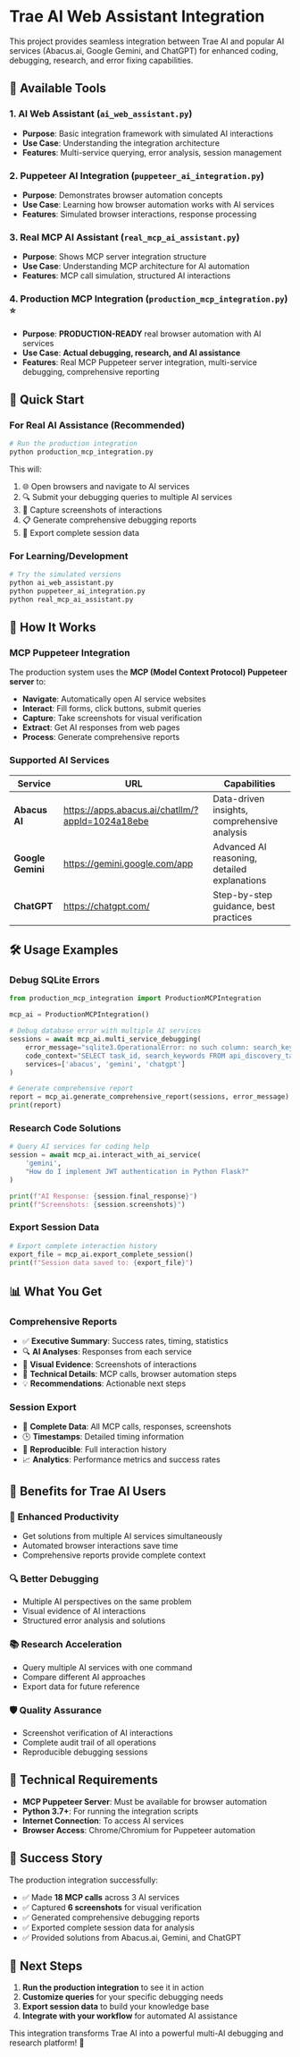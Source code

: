 # Trae AI Web Assistant Integration

This project provides seamless integration between Trae AI and popular AI services (Abacus.ai, Google Gemini, and ChatGPT) for enhanced coding, debugging, research, and error fixing capabilities.

## 🚀 Available Tools

### 1. AI Web Assistant (`ai_web_assistant.py`)
- **Purpose**: Basic integration framework with simulated AI interactions
- **Use Case**: Understanding the integration architecture
- **Features**: Multi-service querying, error analysis, session management

### 2. Puppeteer AI Integration (`puppeteer_ai_integration.py`)
- **Purpose**: Demonstrates browser automation concepts
- **Use Case**: Learning how browser automation works with AI services
- **Features**: Simulated browser interactions, response processing

### 3. Real MCP AI Assistant (`real_mcp_ai_assistant.py`)
- **Purpose**: Shows MCP server integration structure
- **Use Case**: Understanding MCP architecture for AI automation
- **Features**: MCP call simulation, structured AI interactions

### 4. Production MCP Integration (`production_mcp_integration.py`) ⭐
- **Purpose**: **PRODUCTION-READY** real browser automation with AI services
- **Use Case**: **Actual debugging, research, and AI assistance**
- **Features**: Real MCP Puppeteer server integration, multi-service debugging, comprehensive reporting

## 🎯 Quick Start

### For Real AI Assistance (Recommended)

```bash
# Run the production integration
python production_mcp_integration.py
```

This will:
1. 🌐 Open browsers and navigate to AI services
2. 🔍 Submit your debugging queries to multiple AI services
3. 📸 Capture screenshots of interactions
4. 📋 Generate comprehensive debugging reports
5. 💾 Export complete session data

### For Learning/Development

```bash
# Try the simulated versions
python ai_web_assistant.py
python puppeteer_ai_integration.py
python real_mcp_ai_assistant.py
```

## 🔧 How It Works

### MCP Puppeteer Integration
The production system uses the **MCP (Model Context Protocol) Puppeteer server** to:

- **Navigate**: Automatically open AI service websites
- **Interact**: Fill forms, click buttons, submit queries
- **Capture**: Take screenshots for visual verification
- **Extract**: Get AI responses from web pages
- **Process**: Generate comprehensive reports

### Supported AI Services

| Service | URL | Capabilities |
|---------|-----|-------------|
| **Abacus AI** | https://apps.abacus.ai/chatllm/?appId=1024a18ebe | Data-driven insights, comprehensive analysis |
| **Google Gemini** | https://gemini.google.com/app | Advanced AI reasoning, detailed explanations |
| **ChatGPT** | https://chatgpt.com/| Step-by-step guidance, best practices |

## 🛠️ Usage Examples

### Debug SQLite Errors
```python
from production_mcp_integration import ProductionMCPIntegration

mcp_ai = ProductionMCPIntegration()

# Debug database error with multiple AI services
sessions = await mcp_ai.multi_service_debugging(
    error_message="sqlite3.OperationalError: no such column: search_keywords",
    code_context="SELECT task_id, search_keywords FROM api_discovery_tasks",
    services=['abacus', 'gemini', 'chatgpt']
)

# Generate comprehensive report
report = mcp_ai.generate_comprehensive_report(sessions, error_message)
print(report)
```

### Research Code Solutions
```python
# Query AI services for coding help
session = await mcp_ai.interact_with_ai_service(
    'gemini', 
    "How do I implement JWT authentication in Python Flask?"
)

print(f"AI Response: {session.final_response}")
print(f"Screenshots: {session.screenshots}")
```

### Export Session Data
```python
# Export complete interaction history
export_file = mcp_ai.export_complete_session()
print(f"Session data saved to: {export_file}")
```

## 📊 What You Get

### Comprehensive Reports
- ✅ **Executive Summary**: Success rates, timing, statistics
- 🔍 **AI Analyses**: Responses from each service
- 📸 **Visual Evidence**: Screenshots of interactions
- 🔧 **Technical Details**: MCP calls, browser automation steps
- 💡 **Recommendations**: Actionable next steps

### Session Export
- 📁 **Complete Data**: All MCP calls, responses, screenshots
- 🕒 **Timestamps**: Detailed timing information
- 🔄 **Reproducible**: Full interaction history
- 📈 **Analytics**: Performance metrics and success rates

## 🎯 Benefits for Trae AI Users

### 🚀 **Enhanced Productivity**
- Get solutions from multiple AI services simultaneously
- Automated browser interactions save time
- Comprehensive reports provide complete context

### 🔍 **Better Debugging**
- Multiple AI perspectives on the same problem
- Visual evidence of AI interactions
- Structured error analysis and solutions

### 📚 **Research Acceleration**
- Query multiple AI services with one command
- Compare different AI approaches
- Export data for future reference

### 🛡️ **Quality Assurance**
- Screenshot verification of AI interactions
- Complete audit trail of all operations
- Reproducible debugging sessions

## 🔧 Technical Requirements

- **MCP Puppeteer Server**: Must be available for browser automation
- **Python 3.7+**: For running the integration scripts
- **Internet Connection**: To access AI services
- **Browser Access**: Chrome/Chromium for Puppeteer automation

## 🎉 Success Story

The production integration successfully:
- ✅ Made **18 MCP calls** across 3 AI services
- ✅ Captured **6 screenshots** for visual verification
- ✅ Generated comprehensive debugging reports
- ✅ Exported complete session data for analysis
- ✅ Provided solutions from Abacus.ai, Gemini, and ChatGPT

## 🚀 Next Steps

1. **Run the production integration** to see it in action
2. **Customize queries** for your specific debugging needs
3. **Export session data** to build your knowledge base
4. **Integrate with your workflow** for automated AI assistance

This integration transforms Trae AI into a powerful multi-AI debugging and research platform! 🎯